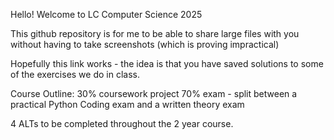 Hello! Welcome to LC Computer Science 2025

This github repository is for me to be able to share large files with you without having to take screenshots (which is proving impractical)

Hopefully this link works - the idea is that you have saved solutions to some of the exercises we do in class. 

Course Outline:
30% coursework project
70% exam - split between a practical Python Coding exam and a written theory exam

4 ALTs to be completed throughout the 2 year course.

